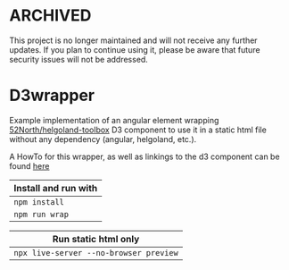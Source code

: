 # ARCHIVED

This project is no longer maintained and will not receive any further updates. If you plan to continue using it, please be aware that future security issues will not be addressed.

# D3wrapper

Example implementation of an angular element wrapping [52North/helgoland-toolbox](https://github.com/52North/helgoland-toolbox) D3 component to use it in a static html file without any dependency (angular, helgoland, etc.).

A HowTo for this wrapper, as well as linkings to the d3 component can be found [here](./preview/wrapper-element-d3.md)

|Install and run with|
|--------------------|
|`npm install`|
|`npm run wrap`|

|Run static html only|
|--------------------|
|`npx live-server --no-browser preview`|
